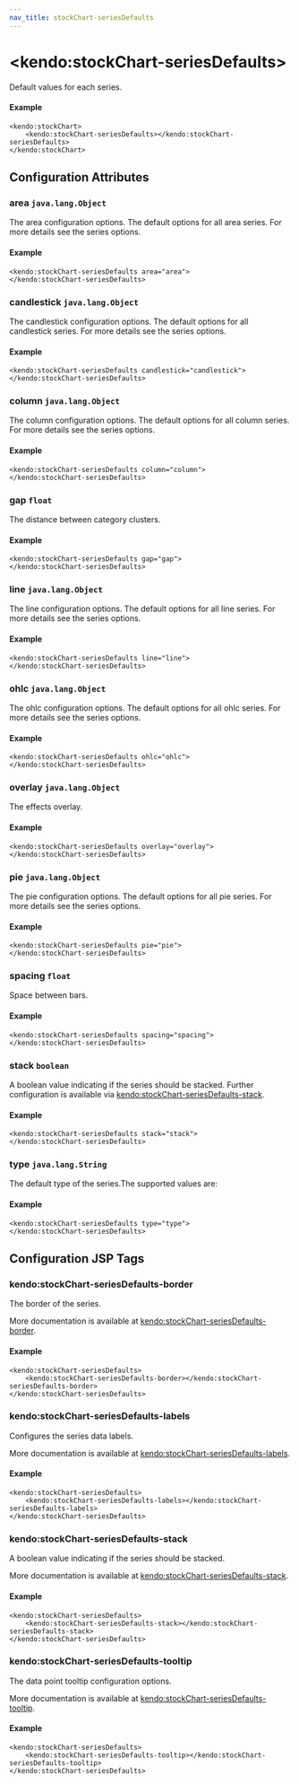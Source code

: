 ```yaml
---
nav_title: stockChart-seriesDefaults
---
```


# \<kendo:stockChart-seriesDefaults\>

Default values for each series.

#### Example
    <kendo:stockChart>
        <kendo:stockChart-seriesDefaults></kendo:stockChart-seriesDefaults>
    </kendo:stockChart>

## Configuration Attributes

### area `java.lang.Object`

The area configuration options.
The default options for all area series. For more details see the series options.

#### Example
    <kendo:stockChart-seriesDefaults area="area">
    </kendo:stockChart-seriesDefaults>

### candlestick `java.lang.Object`

The candlestick configuration options.
The default options for all candlestick series. For more details see the series options.

#### Example
    <kendo:stockChart-seriesDefaults candlestick="candlestick">
    </kendo:stockChart-seriesDefaults>

### column `java.lang.Object`

The column configuration options.
The default options for all column series. For more details see the series options.

#### Example
    <kendo:stockChart-seriesDefaults column="column">
    </kendo:stockChart-seriesDefaults>

### gap `float`

The distance between category clusters.

#### Example
    <kendo:stockChart-seriesDefaults gap="gap">
    </kendo:stockChart-seriesDefaults>

### line `java.lang.Object`

The line configuration options.
The default options for all line series. For more details see the series options.

#### Example
    <kendo:stockChart-seriesDefaults line="line">
    </kendo:stockChart-seriesDefaults>

### ohlc `java.lang.Object`

The ohlc configuration options.
The default options for all ohlc series. For more details see the series options.

#### Example
    <kendo:stockChart-seriesDefaults ohlc="ohlc">
    </kendo:stockChart-seriesDefaults>

### overlay `java.lang.Object`

The effects overlay.

#### Example
    <kendo:stockChart-seriesDefaults overlay="overlay">
    </kendo:stockChart-seriesDefaults>

### pie `java.lang.Object`

The pie configuration options.
The default options for all pie series. For more details see the series options.

#### Example
    <kendo:stockChart-seriesDefaults pie="pie">
    </kendo:stockChart-seriesDefaults>

### spacing `float`

Space between bars.

#### Example
    <kendo:stockChart-seriesDefaults spacing="spacing">
    </kendo:stockChart-seriesDefaults>

### stack `boolean`

A boolean value indicating if the series should be stacked. Further configuration is available via [kendo:stockChart-seriesDefaults-stack](#kendo-stockChart-seriesDefaults-stack). 

#### Example
    <kendo:stockChart-seriesDefaults stack="stack">
    </kendo:stockChart-seriesDefaults>

### type `java.lang.String`

The default type of the series.The supported values are:

#### Example
    <kendo:stockChart-seriesDefaults type="type">
    </kendo:stockChart-seriesDefaults>


##  Configuration JSP Tags

### kendo:stockChart-seriesDefaults-border

The border of the series.

More documentation is available at [kendo:stockChart-seriesDefaults-border](/kendo-ui/api/wrappers/jsp/stockchart/seriesdefaults-border).

#### Example

    <kendo:stockChart-seriesDefaults>
        <kendo:stockChart-seriesDefaults-border></kendo:stockChart-seriesDefaults-border>
    </kendo:stockChart-seriesDefaults>

### kendo:stockChart-seriesDefaults-labels

Configures the series data labels.

More documentation is available at [kendo:stockChart-seriesDefaults-labels](/kendo-ui/api/wrappers/jsp/stockchart/seriesdefaults-labels).

#### Example

    <kendo:stockChart-seriesDefaults>
        <kendo:stockChart-seriesDefaults-labels></kendo:stockChart-seriesDefaults-labels>
    </kendo:stockChart-seriesDefaults>

### kendo:stockChart-seriesDefaults-stack

A boolean value indicating if the series should be stacked.

More documentation is available at [kendo:stockChart-seriesDefaults-stack](/kendo-ui/api/wrappers/jsp/stockchart/seriesdefaults-stack).

#### Example

    <kendo:stockChart-seriesDefaults>
        <kendo:stockChart-seriesDefaults-stack></kendo:stockChart-seriesDefaults-stack>
    </kendo:stockChart-seriesDefaults>

### kendo:stockChart-seriesDefaults-tooltip

The data point tooltip configuration options.

More documentation is available at [kendo:stockChart-seriesDefaults-tooltip](/kendo-ui/api/wrappers/jsp/stockchart/seriesdefaults-tooltip).

#### Example

    <kendo:stockChart-seriesDefaults>
        <kendo:stockChart-seriesDefaults-tooltip></kendo:stockChart-seriesDefaults-tooltip>
    </kendo:stockChart-seriesDefaults>


